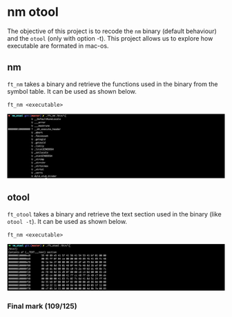 # nm otool

The objective of this project is to recode the `nm` binary (default behaviour) and the `otool` (only with option -t). This project allows us to explore how executable are formated in mac-os.

## nm

`ft_nm` takes a binary and retrieve the functions used in the binary from the symbol table. It can be used as shown below.
```
ft_nm <executable>
```
<img src="imgs/nm.png" alt="drawing" width="800" />

## otool

`ft_otool` takes a binary and retrieve the text section used in the binary (like `otool -t`). It can be used as shown below.
```
ft_nm <executable>
```
<img src="imgs/otool.png" alt="drawing" width="800" />

### Final mark (109/125)